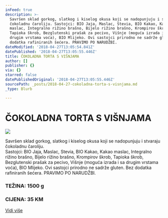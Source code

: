 ```yaml
---
inFeed: true
description: >-
  Savršen sklad gorkog, slatkog i kiselog okusa koji se nadopunjuju i stvaraju
  čokoladnu čaroliju. Sastojci: BIO Jaja, Maslac, Stevia, BIO Kakao, Kakao
  maslac, Integralno rižino brašno, Bijelo rižino brašno, Krompirov škrob,
  Tapioka škrob, Bezglutenski prašak za pecivo, Višnje (moguća izrada i sa
  drugim vrstama voća), BIO Mlijeko. Ovi sastojci prirodno ne sadrže gluten. Bez
  dodatka rafiniranih šećera. PRAVIMO PO NARUDŽBI. 
dateModified: '2018-04-27T13:05:54.841Z'
datePublished: '2018-04-27T13:05:55.446Z'
title: ČOKOLADNA TORTA S VIŠNJAMA
author: []
publisher: {}
via: {}
starred: false
datePublishedOriginal: '2018-04-27T13:05:55.446Z'
sourcePath: _posts/2018-04-27-cokoladna-torta-s-visnjama.md
_type: Blurb

---
```

# ČOKOLADNA TORTA S VIŠNJAMA
![](https://the-grid-user-content.s3-us-west-2.amazonaws.com/565af7c4-cb7a-4529-b7ff-c57c81724aff.jpg)

Savršen sklad gorkog, slatkog i kiselog okusa koji se nadopunjuju i stvaraju čokoladnu čaroliju.  
Sastojci: BIO Jaja, Maslac, Stevia, BIO Kakao, Kakao maslac, Integralno rižino brašno, Bijelo rižino brašno, Krompirov škrob, Tapioka škrob, Bezglutenski prašak za pecivo, Višnje (moguća izrada i sa drugim vrstama voća), BIO Mlijeko. Ovi sastojci prirodno ne sadrže gluten. Bez dodatka rafiniranih šećera. PRAVIMO PO NARUDŽBI.

### TEŽINA: 1500 g

### CIJENA: 35 KM
[Vidi više][0]

[0]: https://www.facebook.com/greenday.kolaci.peciva/posts/207962903277778